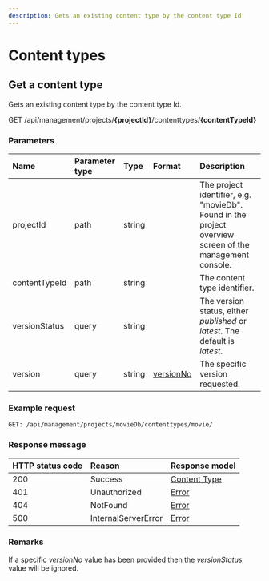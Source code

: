 ```yaml
---
description: Gets an existing content type by the content type Id.
---
```

# Content types

## Get a content type

Gets an existing content type by the content type Id.

<span class="label label--get">GET</span> /api/management/projects/**{projectId}**/contenttypes/**{contentTypeId}**

### Parameters

| Name | Parameter type | Type | Format | Description |
|:-|:-|:-|:-|:-|
| projectId | path | string |  | The project identifier, e.g. "movieDb". Found in the project overview screen of the management console. |
| contentTypeId | path | string |  | The content type identifier. |
| versionStatus | query | string |  | The version status, either *published* or *latest*. The default is *latest*. |
| version | query | string | [versionNo](/model/version.md#versionNo)  | The specific version requested. |

### Example request

```http
GET: /api/management/projects/movieDb/contenttypes/movie/
```

### Response message

| HTTP status code | Reason              | Response model                         |
|:-----------------|:--------------------|:---------------------------------------|
| 200              | Success             | [Content Type](/model/content-type.md) |
| 401              | Unauthorized        | [Error](/key-concepts/errors.md)       |
| 404              | NotFound            | [Error](/key-concepts/errors.md)       |
| 500              | InternalServerError | [Error](/key-concepts/errors.md)       |

### Remarks

If a specific *versionNo* value has been provided then the *versionStatus* value will be ignored.